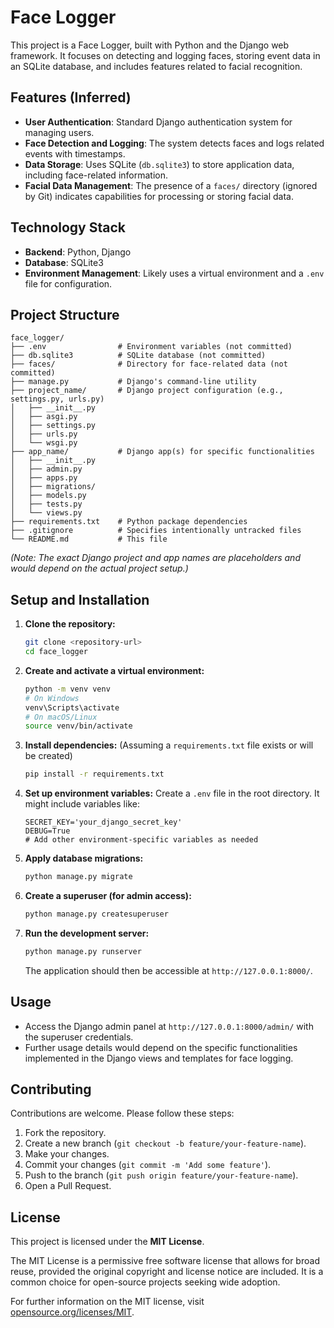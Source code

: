 # Face Logger

This project is a Face Logger, built with Python and the Django web framework. It focuses on detecting and logging faces, storing event data in an SQLite database, and includes features related to facial recognition.

## Features (Inferred)

*   **User Authentication**: Standard Django authentication system for managing users.
*   **Face Detection and Logging**: The system detects faces and logs related events with timestamps.
*   **Data Storage**: Uses SQLite (`db.sqlite3`) to store application data, including face-related information.
*   **Facial Data Management**: The presence of a `faces/` directory (ignored by Git) indicates capabilities for processing or storing facial data.

## Technology Stack

*   **Backend**: Python, Django
*   **Database**: SQLite3
*   **Environment Management**: Likely uses a virtual environment and a `.env` file for configuration.

## Project Structure

```
face_logger/
├── .env                # Environment variables (not committed)
├── db.sqlite3          # SQLite database (not committed)
├── faces/              # Directory for face-related data (not committed)
├── manage.py           # Django's command-line utility
├── project_name/       # Django project configuration (e.g., settings.py, urls.py)
│   ├── __init__.py
│   ├── asgi.py
│   ├── settings.py
│   ├── urls.py
│   └── wsgi.py
├── app_name/           # Django app(s) for specific functionalities
│   ├── __init__.py
│   ├── admin.py
│   ├── apps.py
│   ├── migrations/
│   ├── models.py
│   ├── tests.py
│   └── views.py
├── requirements.txt    # Python package dependencies
├── .gitignore          # Specifies intentionally untracked files
└── README.md           # This file
```
*(Note: The exact Django project and app names are placeholders and would depend on the actual project setup.)*

## Setup and Installation

1.  **Clone the repository:**
    ```bash
    git clone <repository-url>
    cd face_logger
    ```

2.  **Create and activate a virtual environment:**
    ```bash
    python -m venv venv
    # On Windows
    venv\Scripts\activate
    # On macOS/Linux
    source venv/bin/activate
    ```

3.  **Install dependencies:**
    (Assuming a `requirements.txt` file exists or will be created)
    ```bash
    pip install -r requirements.txt
    ```

4.  **Set up environment variables:**
    Create a `.env` file in the root directory. It might include variables like:
    ```env
    SECRET_KEY='your_django_secret_key'
    DEBUG=True
    # Add other environment-specific variables as needed
    ```

5.  **Apply database migrations:**
    ```bash
    python manage.py migrate
    ```

6.  **Create a superuser (for admin access):**
    ```bash
    python manage.py createsuperuser
    ```

7.  **Run the development server:**
    ```bash
    python manage.py runserver
    ```
    The application should then be accessible at `http://127.0.0.1:8000/`.

## Usage

*   Access the Django admin panel at `http://127.0.0.1:8000/admin/` with the superuser credentials.
*   Further usage details would depend on the specific functionalities implemented in the Django views and templates for face logging.

## Contributing

Contributions are welcome. Please follow these steps:
1.  Fork the repository.
2.  Create a new branch (`git checkout -b feature/your-feature-name`).
3.  Make your changes.
4.  Commit your changes (`git commit -m 'Add some feature'`).
5.  Push to the branch (`git push origin feature/your-feature-name`).
6.  Open a Pull Request.

## License

This project is licensed under the **MIT License**.

The MIT License is a permissive free software license that allows for broad reuse, provided the original copyright and license notice are included. It is a common choice for open-source projects seeking wide adoption.

For further information on the MIT license, visit [opensource.org/licenses/MIT](https://opensource.org/licenses/MIT).
